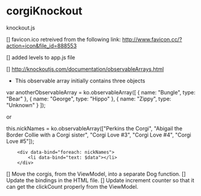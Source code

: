 corgiKnockout
============================

<!-- Written by Kenneth P. Chang -->

knockout.js

[] favicon.ico retreived from the following link:
http://www.favicon.cc/?action=icon&file_id=888553

[] added levels to app.js file

[] http://knockoutjs.com/documentation/observableArrays.html
- This observable array initially contains three objects

var anotherObservableArray = ko.observableArray([
    { name: "Bungle", type: "Bear" },
    { name: "George", type: "Hippo" },
    { name: "Zippy", type: "Unknown" }
]);

or 

this.nickNames = ko.observableArray(["Perkins the Corgi", "Abigail the Border Collie with a Corgi sister", "Corgi Love #3", "Corgi Love #4", "Corgi Love #5"]); 

<!-- The above code needs the following code in the HTML-->
        <div data-bind="foreach: nickNames">
            <li data-bind="text: $data"></li>
        </div>


[] Move the corgis, from the ViewModel, into a separate Dog function.
[] Update the bindings in the HTML file.
[] Update increment counter so that it can get the clickCount properly from the ViewModel. 




